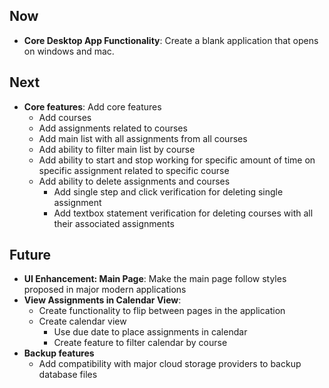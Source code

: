## Now

- **Core Desktop App Functionality**: Create a blank application that opens on windows and mac.

## Next

- **Core features**: Add core features
    - Add courses
    - Add assignments related to courses
    - Add main list with all assignments from all courses
    - Add ability to filter main list by course
    - Add ability to start and stop working for specific amount of time on specific assignment related to specific course
    - Add ability to delete assignments and courses
        - Add single step and click verification for deleting single assignment
        - Add textbox statement verification for deleting courses with all their associated assignments

## Future

- **UI Enhancement: Main Page**: Make the main page follow styles proposed in major modern applications
- **View Assignments in Calendar View**: 
    - Create functionality to flip between pages in the application
    - Create calendar view
        - Use due date to place assignments in calendar
        - Create feature to filter calendar by course
- **Backup features**
    - Add compatibility with major cloud storage providers to backup database files